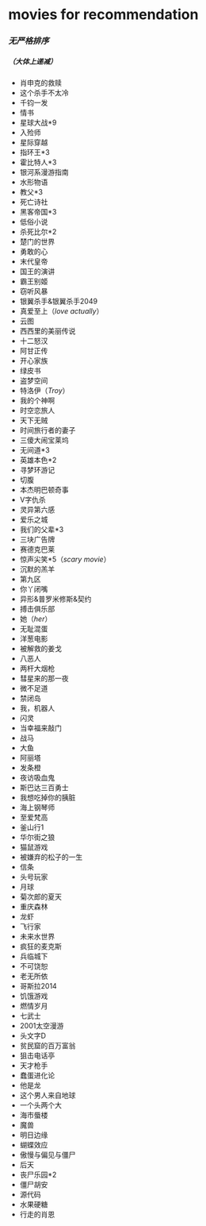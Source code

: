 # movies for recommendation
### ***无严格排序***
##### （大体上递减）
- 肖申克的救赎
- 这个杀手不太冷
- 千钧一发
- 情书
- 星球大战*9 
- 入殓师
- 星际穿越
- 指环王*3
- 霍比特人*3
- 银河系漫游指南
- 水形物语
- 教父*3
- 死亡诗社
- 黑客帝国*3
- 低俗小说
- 杀死比尔*2
- 楚门的世界
- 勇敢的心
- 末代皇帝
- 国王的演讲
- 霸王别姬
- 窃听风暴
- 银翼杀手&银翼杀手2049
- 真爱至上（_love actually_）
- 云图
- 西西里的美丽传说
- 十二怒汉
- 阿甘正传
- 开心家族
- 绿皮书
- 盗梦空间
- 特洛伊（_Troy_）
- 我的个神啊
- 时空恋旅人
- 天下无贼
- 时间旅行者的妻子
- 三傻大闹宝莱坞
- 无间道*3
- 英雄本色*2
- 寻梦环游记
- 切腹
- 本杰明巴顿奇事
- V字仇杀
- 灵异第六感
- 爱乐之城
- 我们的父辈*3
- 三块广告牌
- 赛德克巴莱
- 惊声尖笑*5（_scary movie_）
- 沉默的羔羊
- 第九区
- 你丫闭嘴
- 异形&普罗米修斯&契约
- 搏击俱乐部
- 她（_her_）
- 无耻混蛋
- 洋葱电影
- 被解救的姜戈
- 八恶人
- 两杆大烟枪
- 彗星来的那一夜
- 微不足道
- 禁闭岛
- 我，机器人
- 闪灵
- 当幸福来敲门
- 战马
- 大鱼
- 阿丽塔
- 发条橙
- 夜访吸血鬼
- 斯巴达三百勇士
- 我想吃掉你的胰脏
- 海上钢琴师
- 至爱梵高
- 釜山行1
- 华尔街之狼
- 猫鼠游戏
- 被嫌弃的松子的一生
- 信条
- 头号玩家
- 月球
- 菊次郎的夏天
- 重庆森林
- 龙虾
- 飞行家
- 未来水世界
- 疯狂的麦克斯
- 兵临城下
- 不可饶恕
- 老无所依
- 哥斯拉2014
- 饥饿游戏
- 燃情岁月
- 七武士
- 2001太空漫游
- 头文字D
- 贫民窟的百万富翁
- 狙击电话亭
- 天才枪手
- 蠢蛋进化论
- 他是龙
- 这个男人来自地球
- 一个头两个大
- 海市蜃楼
- 魔兽 
- 明日边缘
- 蝴蝶效应
- 傲慢与偏见与僵尸
- 后天
- 丧尸乐园*2
- 僵尸胡安
- 源代码
- 水果硬糖
- 行走的肖恩

